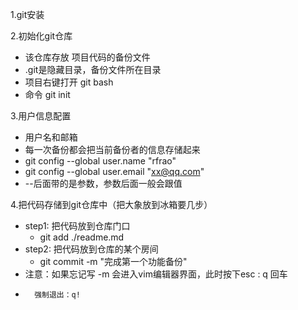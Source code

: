 1.git安装

2.初始化git仓库
 - 该仓库存放 项目代码的备份文件
 - .git是隐藏目录，备份文件所在目录
 - 项目右键打开 git bash
 - 命令 git init

3.用户信息配置
 - 用户名和邮箱
 - 每一次备份都会把当前备份者的信息存储起来
 - git config --global user.name "rfrao"
 - git config --global user.email "xx@qq.com"
 - --后面带的是参数，参数后面一般会跟值

4.把代码存储到git仓库中（把大象放到冰箱要几步）
 - step1: 把代码放到仓库门口 
   + git add ./readme.md    
 - step2: 把代码放到仓库的某个房间 
   + git commit -m "完成第一个功能备份"  
 - 注意：如果忘记写 -m 会进入vim编辑器界面，此时按下esc :   q   回车
 -       强制退出：q!
 